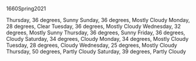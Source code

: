 1660Spring2021

Thursday, 36 degrees, Sunny
Sunday, 36 degrees, Mostly Cloudy
Monday, 28 degrees, Clear
Tuesday, 36 degrees, Mostly Cloudy
Wednesday, 32 degrees, Mostly Sunny
Thursday, 36 degrees, Sunny
Friday, 36 degrees, Cloudy
Saturday, 34 degrees, Cloudy
Monday, 34 degrees, Mostly Cloudy
Tuesday, 28 degrees, Cloudy
Wednesday, 25 degrees, Mostly Cloudy
Thursday, 50 degrees, Partly Cloudy
Saturday, 39 degrees, Partly Cloudy